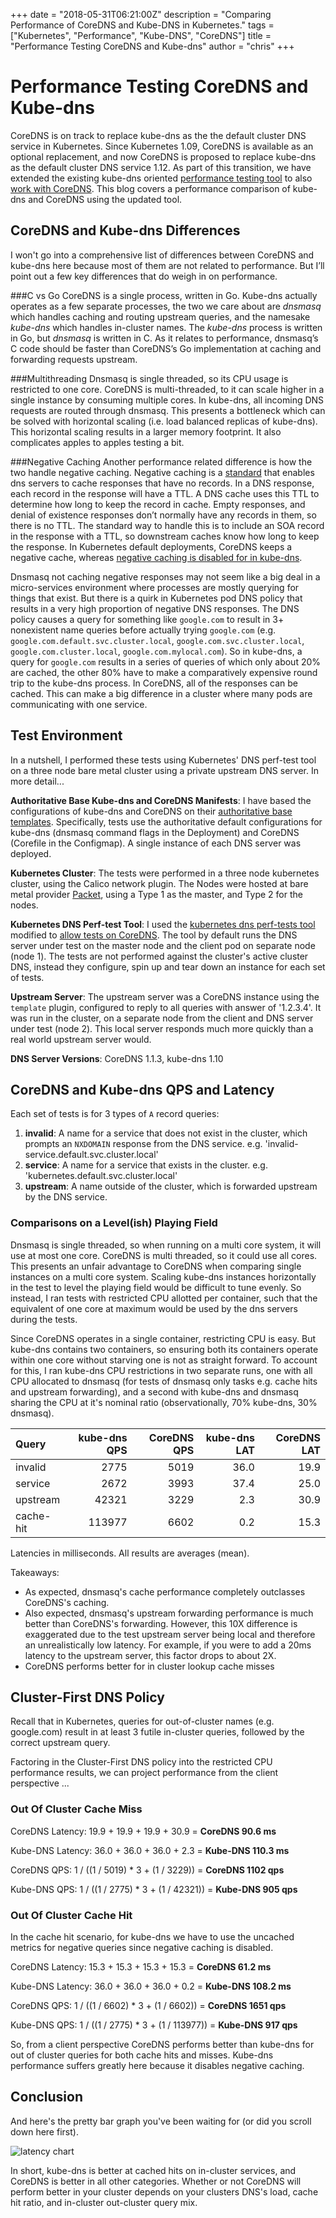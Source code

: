 +++
date = "2018-05-31T06:21:00Z"
description = "Comparing Performance of CoreDNS and Kube-DNS in Kubernetes."
tags = ["Kubernetes", "Performance", "Kube-DNS", "CoreDNS"]
title = "Performance Testing CoreDNS and Kube-dns"
author = "chris"
+++

# Performance Testing CoreDNS and Kube-dns

CoreDNS is on track to replace kube-dns as the the default cluster DNS service in Kubernetes.  Since Kubernetes 1.09, CoreDNS is available as an optional replacement, and now CoreDNS is proposed to replace kube-dns as the default cluster DNS service 1.12. As part of this transition, we have extended the existing kube-dns oriented [performance testing tool](https://github.com/kubernetes/perf-tests/tree/master/dns) to also [work with CoreDNS](https://github.com/kubernetes/perf-tests/pull/114).  This blog covers a performance comparison of kube-dns and CoreDNS using the updated tool.


## CoreDNS and Kube-dns Differences

I won't go into a comprehensive list of differences between CoreDNS and kube-dns here because most of them are not related to performance. But I’ll point out a few key differences that do weigh in on performance.

###C vs Go
CoreDNS is a single process, written in Go. Kube-dns actually operates as a few separate processes, the two we care about are *dnsmasq* which handles caching and routing upstream queries, and the namesake *kube-dns* which handles in-cluster names.  The *kube-dns* process is written in Go, but *dnsmasq* is written in C.  As it relates to performance, dnsmasq’s C code should be faster than CoreDNS’s Go implementation at caching and forwarding requests upstream. 

###Multithreading
Dnsmasq is single threaded, so its CPU usage is restricted to one core. CoreDNS is multi-threaded, to it can scale higher in a single instance by consuming multiple cores.  In kube-dns, all incoming DNS requests are routed through dnsmasq.  This presents a bottleneck which can be solved with horizontal scaling (i.e. load balanced replicas of kube-dns).  This horizontal scaling results in a larger memory footprint. It also complicates apples to apples testing a bit.

###Negative Caching
Another performance related difference is how the two handle negative caching. Negative caching is a [standard](https://tools.ietf.org/html/rfc2308) that enables dns servers to cache responses that have no records.  In a DNS response, each record in the response will have a TTL.  A DNS cache uses this TTL to determine how long to keep the record in cache.  Empty responses, and denial of existence responses don’t normally have any records in them, so there is no TTL.  The standard way to handle this is to include an SOA record in the response with a TTL, so downstream caches know how long to keep the response.  In Kubernetes default deployments, CoreDNS keeps a negative cache, whereas [negative caching is disabled for in kube-dns](https://github.com/kubernetes/dns/issues/121).

Dnsmasq not caching negative responses may not seem like a big deal in a micro-services environment where processes are mostly querying for things that exist. But there is a quirk in Kubernetes pod DNS policy that results in a very high proportion of negative DNS responses.  The DNS policy causes a query for something like `google.com` to result in 3+ nonexistent name queries before actually trying `google.com` (e.g. `google.com.default.svc.cluster.local`, `google.com.svc.cluster.local`, `google.com.cluster.local`, `google.com.mylocal.com`). So in kube-dns, a query for `google.com` results in a series of queries of which only about 20% are cached, the other 80% have to make a comparatively expensive round trip to the kube-dns process.  In CoreDNS, all of the responses can be cached.  This can make a big difference in a cluster where many pods are communicating with one service.

## Test Environment

In a nutshell, I performed these tests using Kubernetes' DNS perf-test tool on a three node bare metal cluster using a private upstream DNS server. In more detail...

**Authoritative Base Kube-dns and CoreDNS Manifests**:  I have based the configurations of kube-dns and CoreDNS on their [authoritative base templates](https://github.com/kubernetes/kubernetes/tree/master/cluster/addons/dns).  Specifically, tests use the authoritative default configurations for kube-dns (dnsmasq command flags in the Deployment) and CoreDNS (Corefile in the Configmap). A single instance of each DNS server was deployed.

**Kubernetes Cluster**: The tests were performed in a three node kubernetes cluster, using the Calico network plugin.  The Nodes were hosted at bare metal provider [Packet](https://www.packet.net), using a Type 1 as the master, and Type 2 for the nodes.

**Kubernetes DNS Perf-test Tool**: I used the [kubernetes dns perf-tests tool](https://github.com/kubernetes/perf-tests/tree/master/dns) modified to [allow tests on CoreDNS](https://github.com/kubernetes/perf-tests/pull/114).  The tool by default runs the DNS server under test on the master node and the client pod on separate node (node 1).  The tests are not performed against the cluster's active cluster DNS, instead they configure, spin up and tear down an instance for each set of tests.

**Upstream Server**: The upstream server was a CoreDNS instance using the `template` plugin, configured to reply to all queries with answer of '1.2.3.4'.  It was run in the cluster, on a separate node from the client and DNS server under test (node 2).  This local server responds much more quickly than a real world upstream server would.

**DNS Server Versions**: CoreDNS 1.1.3, kube-dns 1.10


## CoreDNS and Kube-dns QPS and Latency

Each set of tests is for 3 types of `A` record queries:

1. **invalid**: A name for a service that does not exist in the cluster, which prompts an `NXDOMAIN` response from the DNS service. e.g. 'invalid-service.default.svc.cluster.local'
2. **service**: A name for a service that exists in the cluster. e.g. 'kubernetes.default.svc.cluster.local'
3. **upstream**: A name outside of the cluster, which is forwarded upstream by the DNS service.


### Comparisons on a Level(ish) Playing Field

Dnsmasq is single threaded, so when running on a multi core system, it will use at most one core. CoreDNS is multi threaded, so it could use all cores.  This presents an unfair advantage to CoreDNS when comparing single instances on a multi core system.  Scaling kube-dns instances horizontally in the test to level the playing field would be difficult to tune evenly.  So instead, I ran tests with restricted CPU allotted per container, such that the equivalent of one core at maximum would be used by the dns servers during the tests. 

Since CoreDNS operates in a single container, restricting CPU is easy.  But kube-dns contains two containers, so ensuring both its containers operate within one core without starving one is not as straight forward.  To account for this, I ran kube-dns CPU restrictions in two separate runs, one with all CPU allocated to dnsmasq (for tests of dnsmasq only tasks e.g. cache hits and upstream forwarding), and a second with kube-dns and dnsmasq sharing the CPU at it's nominal ratio (observationally, 70% kube-dns, 30% dnsmasq).

| Query     | kube-dns QPS | CoreDNS QPS | kube-dns LAT | CoreDNS LAT |
| :---      |     ---:     |      ---:   |     ---:     |      ---:   |
| invalid   |     2775     |      5019   |     36.0     |      19.9   |
| service   |     2672     |      3993   |     37.4     |      25.0   |
| upstream  |    42321     |      3229   |      2.3     |      30.9   |
| cache-hit |   113977     |      6602   |      0.2     |      15.3   |

Latencies in milliseconds.  All results are averages (mean).

Takeaways:

* As expected, dnsmasq's cache performance completely outclasses CoreDNS's caching.
* Also expected, dnsmasq's upstream forwarding performance is much better than CoreDNS's forwarding.  However, this 10X difference is exaggerated due to the test upstream server being local and therefore an unrealistically low latency. For example, if you were to add a 20ms latency to the upstream server, this factor drops to about 2X.
* CoreDNS performs better for in cluster lookup cache misses


## Cluster-First DNS Policy

Recall that in Kubernetes, queries for out-of-cluster names (e.g. google.com) result in at least 3 futile in-cluster queries, followed by the correct upstream query.

Factoring in the Cluster-First DNS policy into the restricted CPU performance results, we can project performance from the client perspective ...

### Out Of Cluster Cache Miss

CoreDNS Latency: 19.9 + 19.9 + 19.9 + 30.9 =  **CoreDNS 90.6 ms**

Kube-DNS Latency: 36.0 + 36.0 + 36.0 +  2.3 = **Kube-DNS 110.3 ms**

CoreDNS QPS: 1 / ((1 / 5019) * 3 + (1 / 3229)) = **CoreDNS 1102 qps**

Kube-DNS QPS: 1 / ((1 / 2775) * 3 + (1 / 42321)) = **Kube-DNS 905 qps**

### Out Of Cluster Cache Hit

In the cache hit scenario, for kube-dns we have to use the uncached metrics for negative queries since negative caching is disabled.

CoreDNS Latency: 15.3 + 15.3 + 15.3 + 15.3 =  **CoreDNS 61.2 ms**

Kube-DNS Latency: 36.0 + 36.0 + 36.0 +  0.2 = **Kube-DNS 108.2 ms**

CoreDNS QPS: 1 / ((1 / 6602) * 3 + (1 / 6602)) = **CoreDNS 1651 qps**

Kube-DNS QPS: 1 / ((1 / 2775) * 3 + (1 / 113977)) = **Kube-DNS 917 qps**


So, from a client perspective CoreDNS performs better than kube-dns for out of cluster queries for both cache hits and misses.  Kube-dns performance suffers greatly here because it disables negative caching.

## Conclusion

And here's the pretty bar graph you've been waiting for (or did you scroll down here first).

![latency chart](/images/kubednsvcorednslatency.png)

In short, kube-dns is better at cached hits on in-cluster services, and CoreDNS is better in all other categories.  Whether or not CoreDNS will perform better in your cluster depends on your clusters DNS's load, cache hit ratio, and in-cluster out-cluster query mix.


